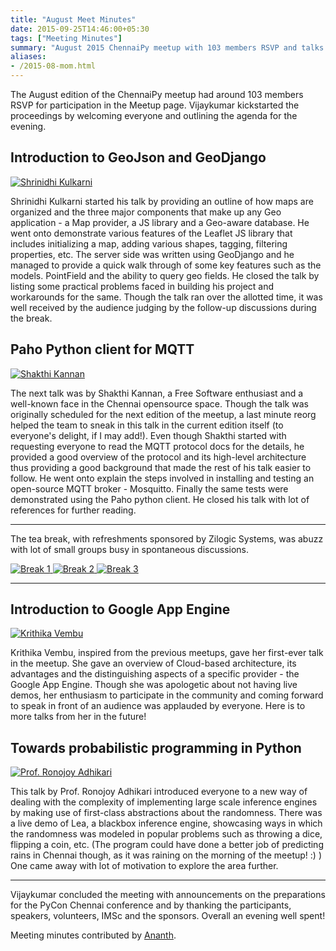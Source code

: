 ```yaml
---
title: "August Meet Minutes"
date: 2015-09-25T14:46:00+05:30
tags: ["Meeting Minutes"]
summary: "August 2015 ChennaiPy meetup with 103 members RSVP and talks on various Python topics."
aliases:
- /2015-08-mom.html
---
```


The August edition of the ChennaiPy meetup had around 103 members RSVP for
participation in the Meetup page. Vijaykumar kickstarted the proceedings by
welcoming everyone and outlining the agenda for the evening.

## Introduction to GeoJson and GeoDjango

<a
href="http://photos4.meetupstatic.com/photos/event/2/8/0/1/highres_441250241.jpeg">
<img
src="http://photos3.meetupstatic.com/photos/event/2/8/0/1/global_441250241.jpeg"
alt="Shrinidhi Kulkarni" /></a> 
<a
href="http://photos4.meetupstatic.com/photos/event/2/8/0/3/highres_441250243.jpeg">
<img
src="http://photos3.meetupstatic.com/photos/event/2/8/0/3/global_441250243.jpeg"
alt="" /></a>


Shrinidhi Kulkarni started his talk by providing an outline of how maps are
organized and the three major components that make up any Geo application - a
Map provider, a JS library and a Geo-aware database. He went onto demonstrate
various features of the Leaflet JS library that includes initializing a map,
adding various shapes, tagging, filtering properties, etc. The server side was
written using GeoDjango and he managed to provide a quick walk through of some
key features such as the models. PointField and the ability to query geo
fields.  He closed the talk by listing some practical problems faced in
building his project and workarounds for the same. Though the talk ran over the
allotted time, it was well received by the audience judging by the follow-up
discussions during the break.

## Paho Python client for MQTT

<a
href="http://photos2.meetupstatic.com/photos/event/2/8/0/4/highres_441250244.jpeg">
<img
src="http://photos3.meetupstatic.com/photos/event/2/8/0/4/global_441250244.jpeg"
alt="Shakthi Kannan" /></a>
<a
href="http://photos2.meetupstatic.com/photos/event/2/8/0/6/highres_441250246.jpeg">
<img
src="http://photos3.meetupstatic.com/photos/event/2/8/0/6/global_441250246.jpeg"
alt="" /></a>

The next talk was by Shakthi Kannan, a Free Software enthusiast and a
well-known face in the Chennai opensource space. Though the talk was originally
scheduled for the next edition of the meetup, a last minute reorg helped the
team to sneak in this talk in the current edition itself (to everyone's
delight, if I may add!). Even though Shakthi started with requesting everyone
to read the MQTT protocol docs for the details, he provided a good overview of
the protocol and its high-level architecture thus providing a good background
that made the rest of his talk easier to follow. He went onto explain the steps
involved in installing and testing an open-source MQTT broker - Mosquitto.
Finally the same tests were demonstrated using the Paho python client. He
closed his talk with lot of references for further reading.

---

The tea break, with refreshments sponsored by Zilogic Systems, was abuzz with
lot of small groups busy in spontaneous discussions.

<a
href="http://photos2.meetupstatic.com/photos/event/2/8/0/8/highres_441250248.jpeg">
<img
src="http://photos3.meetupstatic.com/photos/event/2/8/0/8/global_441250248.jpeg"
alt="Break 1" /> </a>
<a
href="http://photos4.meetupstatic.com/photos/event/2/8/0/9/highres_441250249.jpeg">
<img
src="http://photos3.meetupstatic.com/photos/event/2/8/0/9/global_441250249.jpeg"
alt="Break 2" /> </a>
<a
href="http://photos2.meetupstatic.com/photos/event/2/a/7/3/highres_441250867.jpeg">
<img
src="http://photos3.meetupstatic.com/photos/event/2/a/7/3/global_441250867.jpeg"
alt="Break 3" /> </a>

---

## Introduction to Google App Engine

<a
href="http://photos4.meetupstatic.com/photos/event/2/d/b/e/highres_441251710.jpeg">
<img
src="http://photos3.meetupstatic.com/photos/event/2/d/b/e/global_441251710.jpeg"
alt="Krithika Vembu" /></a>

Krithika Vembu, inspired from the previous meetups, gave her first-ever talk in
the meetup. She gave an overview of Cloud-based architecture, its advantages
and the distinguishing aspects of a specific provider - the Google App Engine.
Though she was apologetic about not having live demos, her enthusiasm to
participate in the community and coming forward to speak in front of an
audience was applauded by everyone. Here is to more talks from her in the
future!

## Towards probabilistic programming in Python

<a
href="http://photos2.meetupstatic.com/photos/event/2/d/c/1/highres_441251713.jpeg">
<img
src="http://photos1.meetupstatic.com/photos/event/2/d/c/1/global_441251713.jpeg"
alt="Prof. Ronojoy Adhikari" /> </a>

This talk by Prof. Ronojoy Adhikari introduced everyone to a new way of dealing
with the complexity of implementing large scale inference engines by making use
of first-class abstractions about the randomness. There was a live demo of Lea,
a blackbox inference engine, showcasing ways in which the randomness was
modeled in popular problems such as throwing a dice, flipping a coin, etc. (The
program could have done a better job of predicting rains in Chennai though, as
it was raining on the morning of the meetup! :) ) One came away with lot of
motivation to explore the area further.

---

Vijaykumar concluded the meeting with announcements on the preparations for the
PyCon Chennai conference and by thanking the participants, speakers,
volunteers, IMSc and the sponsors. Overall an evening well spent!

Meeting minutes contributed by <a
href="http://www.meetup.com/Chennaipy/members/182616450/">Ananth</a>.

